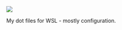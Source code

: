 <a href="https://dotfyle.com/plugins/tadmccorkle/markdown.nvim">
 <img src="https://dotfyle.com/plugins/tadmccorkle/markdown.nvim/shield?style=flat" />
</a>

My dot files for WSL - mostly <i class="nf nf-custom-vim"></i> configuration.
